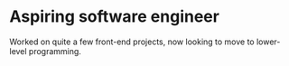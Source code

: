 # Aspiring software engineer

Worked on quite a few front-end projects, now looking to move to lower-level programming.
